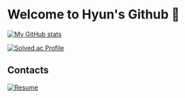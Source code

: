 # Welcome to Hyun's Github 👋

[![My GitHub stats](https://github-readme-stats.vercel.app/api?username=gaeul-3041&show_icons=true&theme=vue)](https://github.com/anuraghazra/github-readme-stats)

[![Solved.ac Profile](http://mazassumnida.wtf/api/v2/generate_badge?boj=lucy3041)](https://solved.ac/lucy3041/)

## Contacts
[![Resume](https://img.shields.io/badge/Resume-black)](https://gaeul-3041.github.io/)
